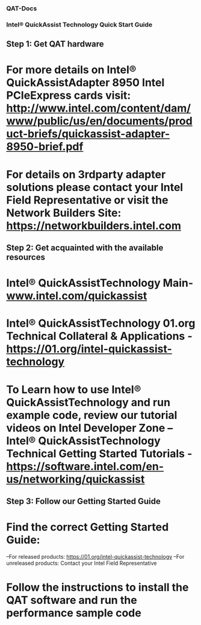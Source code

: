 ### QAT-Docs
### Intel® QuickAssist Technology Quick Start Guide
## Step 1: Get QAT hardware
# For more details on Intel® QuickAssistAdapter 8950 Intel PCIeExpress cards visit: http://www.intel.com/content/dam/www/public/us/en/documents/product-briefs/quickassist-adapter-8950-brief.pdf
# For details on 3rdparty adapter solutions please contact your Intel Field Representative or visit the Network Builders Site: https://networkbuilders.intel.com
## Step 2: Get acquainted with the available resources
# Intel® QuickAssistTechnology Main-www.intel.com/quickassist
# Intel® QuickAssistTechnology 01.org Technical Collateral & Applications -https://01.org/intel-quickassist-technology
# To Learn how to use Intel® QuickAssistTechnology and run example code, review our tutorial videos on Intel Developer Zone –Intel® QuickAssistTechnology Technical Getting Started Tutorials -https://software.intel.com/en-us/networking/quickassist
## Step 3: Follow our Getting Started Guide
# Find the correct Getting Started Guide:
–For released products: https://01.org/intel-quickassist-technology
–For unreleased products: Contact your Intel Field Representative
# Follow the instructions to install the QAT software and run the performance sample code
